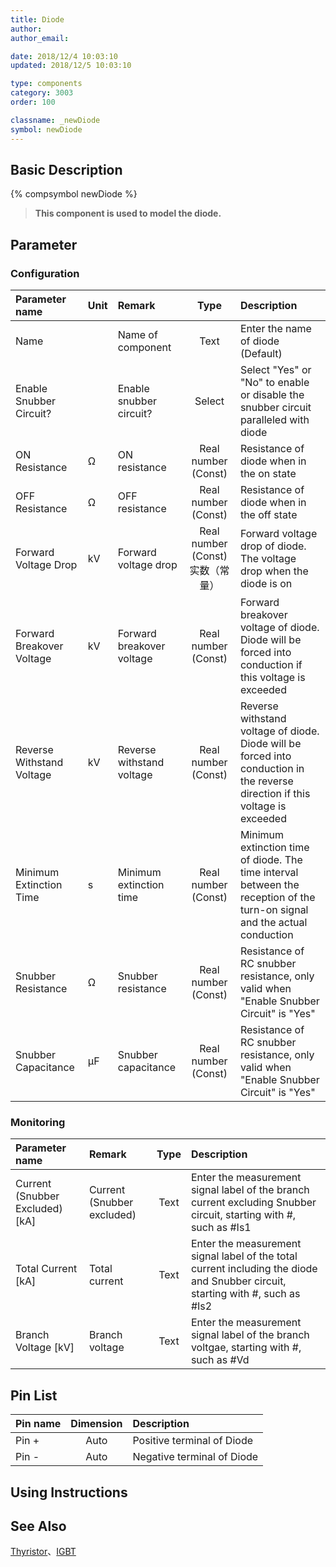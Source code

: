 ```yaml
---
title: Diode
author: 
author_email:

date: 2018/12/4 10:03:10
updated: 2018/12/5 10:03:10

type: components
category: 3003
order: 100

classname: _newDiode
symbol: newDiode
---
```

## Basic Description
{% compsymbol newDiode %}

> **This component is used to model the diode.**

## Parameter
### Configuration
| Parameter name | Unit | Remark | Type | Description |
| :--- | :--- | :--- | :--: | :--- |
| Name |  | Name of component | Text | Enter the name of diode (Default) |
| Enable Snubber Circuit? |  | Enable snubber circuit? | Select | Select "Yes" or "No" to enable or disable the snubber circuit paralleled with diode |
| ON Resistance | Ω | ON resistance | Real number (Const)  | Resistance of diode when in the on state |
| OFF Resistance | Ω | OFF resistance | Real number (Const) | Resistance of diode when in the off state |
| Forward Voltage Drop | kV | Forward voltage drop | Real number (Const)实数（常量） | Forward voltage drop of diode. The voltage drop when the diode is on |
| Forward Breakover Voltage | kV | Forward breakover voltage | Real number (Const) | Forward breakover voltage of diode. Diode will be forced into conduction if this voltage is exceeded |
| Reverse Withstand Voltage | kV | Reverse withstand voltage | Real number (Const) | Reverse withstand voltage of diode. Diode will be forced into conduction in the reverse direction if this voltage is exceeded |
| Minimum Extinction Time | s | Minimum extinction time | Real number (Const) | Minimum extinction time of diode. The time interval between the reception of the turn-on signal and the actual conduction |
| Snubber Resistance | Ω | Snubber resistance | Real number (Const) | Resistance of RC snubber resistance, only valid when "Enable Snubber Circuit" is "Yes" |
| Snubber Capacitance | μF | Snubber capacitance | Real number (Const) | Resistance of RC snubber resistance, only valid when "Enable Snubber Circuit" is "Yes" |

### Monitoring
| Parameter name | Remark | Type | Description |
| :--- | :--- | :--: | :--- |
| Current (Snubber Excluded) \[kA\] | Current (Snubber excluded) | Text | Enter the measurement signal label of the branch current excluding Snubber circuit, starting with #, such as #Is1 |
| Total Current \[kA\] | Total current | Text | Enter the measurement signal label of the total current including the diode and Snubber circuit, starting with #, such as #Is2 |
| Branch Voltage \[kV\] | Branch voltage | Text | Enter the measurement signal label of the branch voltgae, starting with #, such as #Vd |


## Pin List

| Pin name | Dimension | Description |
| :--- | :--:  | :--- |
| Pin + | Auto | Positive terminal of Diode |
| Pin - | Auto | Negative terminal of Diode |

## Using Instructions



## See Also

[Thyristor](comp_newThyristor.html)、[IGBT](comp_newIGBT.html)
